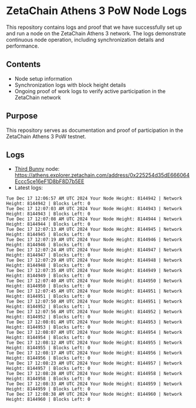 # ZetaChain Athens 3 PoW Node Logs
This repository contains logs and proof that we have successfully set up and run a node on the ZetaChain Athens 3 network. The logs demonstrate continuous node operation, including synchronization details and performance.

## Contents
- Node setup information
- Synchronization logs with block height details
- Ongoing proof of work logs to verify active participation in the ZetaChain network

## Purpose
This repository serves as documentation and proof of participation in the ZetaChain Athens 3 PoW testnet.

## Logs

- [Third Bunny](https://thirdbunny.xyz/) node: https://athens.explorer.zetachain.com/address/0x225254d35dE666064Eccc5ce16eF1D8bF8D7b5EE
- Latest logs:
```
Tue Dec 17 12:06:57 AM UTC 2024 Your Node Height: 8144942 | Network Height: 8144942 | Blocks Left: 0
Tue Dec 17 12:07:03 AM UTC 2024 Your Node Height: 8144943 | Network Height: 8144943 | Blocks Left: 0
Tue Dec 17 12:07:08 AM UTC 2024 Your Node Height: 8144944 | Network Height: 8144944 | Blocks Left: 0
Tue Dec 17 12:07:13 AM UTC 2024 Your Node Height: 8144945 | Network Height: 8144945 | Blocks Left: 0
Tue Dec 17 12:07:19 AM UTC 2024 Your Node Height: 8144946 | Network Height: 8144946 | Blocks Left: 0
Tue Dec 17 12:07:24 AM UTC 2024 Your Node Height: 8144947 | Network Height: 8144947 | Blocks Left: 0
Tue Dec 17 12:07:29 AM UTC 2024 Your Node Height: 8144948 | Network Height: 8144948 | Blocks Left: 0
Tue Dec 17 12:07:35 AM UTC 2024 Your Node Height: 8144949 | Network Height: 8144949 | Blocks Left: 0
Tue Dec 17 12:07:40 AM UTC 2024 Your Node Height: 8144950 | Network Height: 8144950 | Blocks Left: 0
Tue Dec 17 12:07:45 AM UTC 2024 Your Node Height: 8144951 | Network Height: 8144951 | Blocks Left: 0
Tue Dec 17 12:07:50 AM UTC 2024 Your Node Height: 8144951 | Network Height: 8144952 | Blocks Left: 1
Tue Dec 17 12:07:56 AM UTC 2024 Your Node Height: 8144952 | Network Height: 8144952 | Blocks Left: 0
Tue Dec 17 12:08:01 AM UTC 2024 Your Node Height: 8144953 | Network Height: 8144953 | Blocks Left: 0
Tue Dec 17 12:08:07 AM UTC 2024 Your Node Height: 8144954 | Network Height: 8144954 | Blocks Left: 0
Tue Dec 17 12:08:12 AM UTC 2024 Your Node Height: 8144955 | Network Height: 8144955 | Blocks Left: 0
Tue Dec 17 12:08:17 AM UTC 2024 Your Node Height: 8144956 | Network Height: 8144956 | Blocks Left: 0
Tue Dec 17 12:08:23 AM UTC 2024 Your Node Height: 8144957 | Network Height: 8144957 | Blocks Left: 0
Tue Dec 17 12:08:28 AM UTC 2024 Your Node Height: 8144958 | Network Height: 8144958 | Blocks Left: 0
Tue Dec 17 12:08:33 AM UTC 2024 Your Node Height: 8144959 | Network Height: 8144959 | Blocks Left: 0
Tue Dec 17 12:08:38 AM UTC 2024 Your Node Height: 8144960 | Network Height: 8144960 | Blocks Left: 0
```
